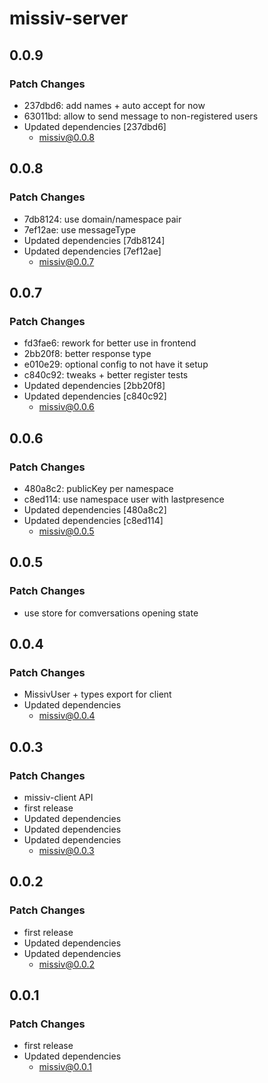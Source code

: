 # missiv-server

## 0.0.9

### Patch Changes

- 237dbd6: add names + auto accept for now
- 63011bd: allow to send message to non-registered users
- Updated dependencies [237dbd6]
  - missiv@0.0.8

## 0.0.8

### Patch Changes

- 7db8124: use domain/namespace pair
- 7ef12ae: use messageType
- Updated dependencies [7db8124]
- Updated dependencies [7ef12ae]
  - missiv@0.0.7

## 0.0.7

### Patch Changes

- fd3fae6: rework for better use in frontend
- 2bb20f8: better response type
- e010e29: optional config to not have it setup
- c840c92: tweaks + better register tests
- Updated dependencies [2bb20f8]
- Updated dependencies [c840c92]
  - missiv@0.0.6

## 0.0.6

### Patch Changes

- 480a8c2: publicKey per namespace
- c8ed114: use namespace user with lastpresence
- Updated dependencies [480a8c2]
- Updated dependencies [c8ed114]
  - missiv@0.0.5

## 0.0.5

### Patch Changes

- use store for comversations opening state

## 0.0.4

### Patch Changes

- MissivUser + types export for client
- Updated dependencies
  - missiv@0.0.4

## 0.0.3

### Patch Changes

- missiv-client API
- first release
- Updated dependencies
- Updated dependencies
- Updated dependencies
  - missiv@0.0.3

## 0.0.2

### Patch Changes

- first release
- Updated dependencies
- Updated dependencies
  - missiv@0.0.2

## 0.0.1

### Patch Changes

- first release
- Updated dependencies
  - missiv@0.0.1
